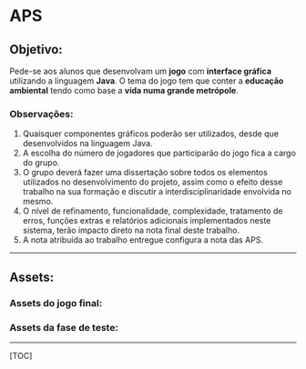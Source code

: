 # APS

## Objetivo:

Pede-se aos alunos que desenvolvam um **jogo** com **interface gráfica** utilizando a linguagem **Java**. O tema do jogo tem que conter a **educação ambiental** tendo como base a **vida numa grande metrópole**.

### Observações:

1. Quaisquer componentes gráficos poderão ser utilizados, desde que desenvolvidos na linguagem Java.
2. A escolha do número de jogadores que participarão do jogo fica a cargo do grupo. 
3. O grupo deverá fazer uma dissertação sobre todos os elementos utilizados no desenvolvimento do projeto, assim como o efeito desse trabalho na sua formação e discutir a interdisciplinaridade envolvida no mesmo.
4. O nível de refinamento, funcionalidade, complexidade, tratamento de erros, funções extras e relatórios adicionais implementados neste sistema, terão impacto direto na nota final deste trabalho. 
5. A nota atribuída ao trabalho entregue configura a nota das APS.

------

## Assets:

### Assets do jogo final:

[Leny Animations]: https://legnops.itch.io/red-hood-character



### Assets da fase de teste:

[Fundo e Terreno]: https://svtsmka.itch.io/projectutumno-full?download

------

[TOC]



